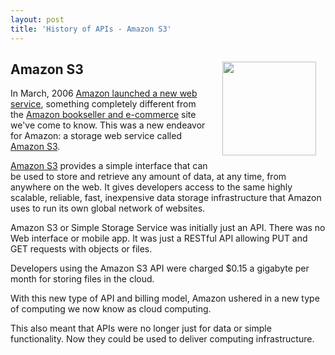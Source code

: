 ```yaml
---
layout: post
title: 'History of APIs - Amazon S3'
---
```

<p><img style="padding: 15px;" src="https://s3.amazonaws.com/kinlane-productions/amazon/amazon-s3-icon.png" alt="" width="150" align="right" /></p>
<h2>Amazon S3</h2>
<p>In March, 2006 <a title="Amazon Launched New Web Service" href="http://aws.amazon.com/about-aws/whats-new/2006/03/13/announcing-amazon-s3---simple-storage-service/">Amazon launched a new web service</a>, something completely different from the <a title="Amazon Bookseller and E-Commerce" href="http://www.amazon.com">Amazon bookseller and e-commerce</a> site we've come to know.  This was a new endeavor for Amazon:  a storage web service called <a title="Amazon S3" href="http://aws.amazon.com/s3/">Amazon S3</a>.</p>
<p><a title="Amazon S3" href="http://aws.amazon.com/s3/">Amazon S3</a> provides a simple interface that can be used to store and retrieve any amount of data, at any time, from anywhere on the web. It gives developers access to the same highly scalable, reliable, fast, inexpensive data storage infrastructure that Amazon uses to run its own global network of websites.</p>
<p>Amazon S3 or Simple Storage Service was initially just an API. There was no Web interface or mobile app.  It was just a RESTful API allowing PUT and GET requests with objects or files.</p>
<p>Developers using the Amazon S3 API were charged $0.15 a gigabyte per month for storing files in the cloud.</p>
<p>With this new type of API and billing model, Amazon ushered in a new type of computing we now know as cloud computing.</p>
<p>This also meant that APIs were no longer just for data or simple functionality.  Now they could be used to deliver computing infrastructure.</p>